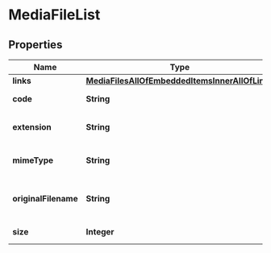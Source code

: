 

# MediaFileList


## Properties

| Name | Type | Description | Notes |
|------------ | ------------- | ------------- | -------------|
|**links** | [**MediaFilesAllOfEmbeddedItemsInnerAllOfLinks**](MediaFilesAllOfEmbeddedItemsInnerAllOfLinks.md) |  |  [optional] |
|**code** | **String** | Media file code |  [optional] |
|**extension** | **String** | Extension of the media file |  [optional] |
|**mimeType** | **String** | Mime type of the media file |  [optional] |
|**originalFilename** | **String** | Original filename of the media file |  [optional] |
|**size** | **Integer** | Size of the media file |  [optional] |



